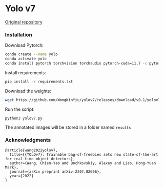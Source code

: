 # Yolo v7

[Original repository](https://github.com/WongKinYiu/yolov7)

### Installation

Download Pytorch:

```bash
conda create --name yolo
conda activate yolo
conda install pytorch torchvision torchaudio pytorch-cuda=11.7 -c pytorch -c nvidia
```

Install requirements:

```bash
pip install -r requirements.txt
```

Download the weights:

```bash
wget https://github.com/WongKinYiu/yolov7/releases/download/v0.1/yolov7.pt
```

Run the script: 

```bash
python3 yolov7.py
```

The annotated images will be stored in a folder named ```results```

### Acknowledgments 

```
@article{wang2022yolov7,
  title={{YOLOv7}: Trainable bag-of-freebies sets new state-of-the-art for real-time object detectors},
  author={Wang, Chien-Yao and Bochkovskiy, Alexey and Liao, Hong-Yuan Mark},
  journal={arXiv preprint arXiv:2207.02696},
  year={2022}
}
```

